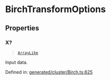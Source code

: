 # BirchTransformOptions

## Properties

### X?

> [`ArrayLike`](../types/ArrayLike.md)

Input data.

Defined in:  [generated/cluster/Birch.ts:625](https://github.com/transitive-bullshit/scikit-learn-ts/blob/92ab806/packages/sklearn/src/generated/cluster/Birch.ts#L625)
